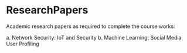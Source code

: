 # ResearchPapers

Academic research papers as required to complete the course works:

a. Network Security: IoT and Security
b. Machine Learning: Social Media User Profiling

